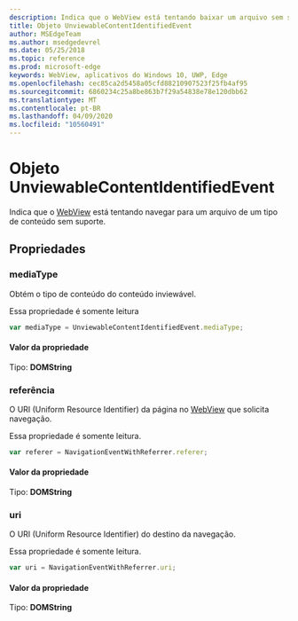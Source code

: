```yaml
---
description: Indica que o WebView está tentando baixar um arquivo sem suporte.
title: Objeto UnviewableContentIdentifiedEvent
author: MSEdgeTeam
ms.author: msedgedevrel
ms.date: 05/25/2018
ms.topic: reference
ms.prod: microsoft-edge
keywords: WebView, aplicativos do Windows 10, UWP, Edge
ms.openlocfilehash: cec85ca2d5458a05cfd88210907523f25fb4af95
ms.sourcegitcommit: 6860234c25a8be863b7f29a54838e78e120dbb62
ms.translationtype: MT
ms.contentlocale: pt-BR
ms.lasthandoff: 04/09/2020
ms.locfileid: "10560491"
---
```

# Objeto UnviewableContentIdentifiedEvent

Indica que o [WebView](../webview.md) está tentando navegar para um arquivo de um tipo de conteúdo sem suporte. 

## Propriedades

### mediaType

Obtém o tipo de conteúdo do conteúdo inviewável.

Essa propriedade é somente leitura

```js
var mediaType = UnviewableContentIdentifiedEvent.mediaType;
```

#### Valor da propriedade
Tipo: **DOMString**

### referência

O URI (Uniform Resource Identifier) da página no [WebView](../webview.md) que solicita navegação.

Essa propriedade é somente leitura.


```js
var referer = NavigationEventWithReferrer.referer;
```

#### Valor da propriedade
Tipo: **DOMString**

### uri

O URI (Uniform Resource Identifier) do destino da navegação.

Essa propriedade é somente leitura.

```js
var uri = NavigationEventWithReferrer.uri;
```

#### Valor da propriedade
Tipo: **DOMString**
